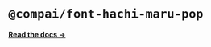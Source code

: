 # `@compai/font-hachi-maru-pop`

[**Read the docs &rarr;**](https://components.ai/docs/typefaces/hachi-maru-pop)
